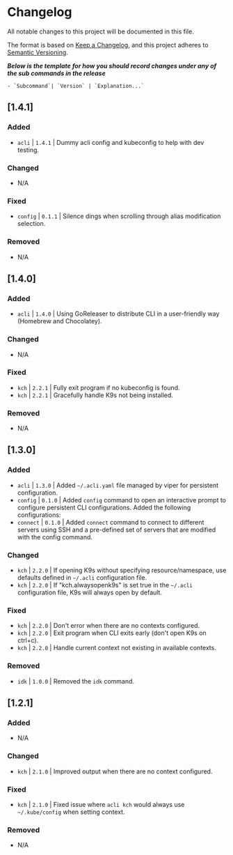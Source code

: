 # Changelog

All notable changes to this project will be documented in this file.

The format is based on [Keep a Changelog](https://keepachangelog.com/en/1.0.0/),
and this project adheres to [Semantic Versioning](https://semver.org/spec/v2.0.0.html).


***Below is the template for how you should record changes under any of the sub commands in the release***
```
- `Subcommand`| `Version` | `Explanation...`
```

## [1.4.1]

### Added
- `acli` | `1.4.1` | Dummy acli config and kubeconfig to help with dev testing.

### Changed
- N/A

### Fixed
- `config` | `0.1.1` | Silence dings when scrolling through alias modification selection.

### Removed
- N/A

## [1.4.0]

### Added
- `acli` | `1.4.0` | Using GoReleaser to distribute CLI in a user-friendly way
  (Homebrew and Chocolatey).

### Changed
- N/A

### Fixed
- `kch` | `2.2.1` | Fully exit program if no kubeconfig is found.
- `kch` | `2.2.1` | Gracefully handle K9s not being installed.

### Removed
- N/A

## [1.3.0]

### Added
- `acli` | `1.3.0` | Added `~/.acli.yaml` file managed by viper for persistent
  configuration.
- `config` | `0.1.0` | Added `config` command to open an interactive prompt to
  configure persistent CLI configurations. Added the following configurations:
- `connect` | `0.1.0` | Added `connect` command to connect to different servers
  using SSH and a pre-defined set of servers that are modified with the config
  command.

### Changed
- `kch` | `2.2.0` | If opening K9s without specifying resource/namespace, use
  defaults defined in `~/.acli` configuration file.
- `kch` | `2.2.0` | If "kch.alwaysopenk9s" is set true in the `~/.acli`
  configuration file, K9s will always open by default.

### Fixed
- `kch` | `2.2.0` | Don't error when there are no contexts configured.
- `kch` | `2.2.0` | Exit program when CLI exits early (don't open K9s on
  ctrl+c).
- `kch` | `2.2.0` | Handle current context not existing in available contexts.

### Removed
- `idk` | `1.0.0` | Removed the `idk` command.

## [1.2.1]

### Added
- N/A

### Changed
- `kch` | `2.1.0` | Improved output when there are no context configured.

### Fixed
- `kch` | `2.1.0` | Fixed issue where `acli kch` would always use
  `~/.kube/config` when setting context.

### Removed
- N/A
